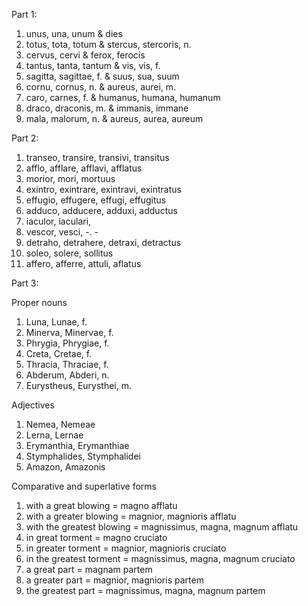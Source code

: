 Part 1:

1. unus, una, unum & dies 
2. totus, tota, totum & stercus, stercoris, n. 
3. cervus, cervi & ferox, ferocis
4. tantus, tanta, tantum & vis, vis, f.
5. sagitta, sagittae, f. & suus, sua, suum
6. cornu, cornus, n. & aureus, aurei, m. 
7. caro, carnes, f. & humanus, humana, humanum 
8. draco, draconis, m. & immanis, immane 
9. mala, malorum, n. & aureus, aurea, aureum 

Part 2: 

1. transeo, transire, transivi, transitus 
2. afflo, afflare, afflavi, afflatus 
3. morior, mori, mortuus
4. exintro, exintrare, exintravi, exintratus 
5. effugio, effugere, effugi, effugitus 
6. adduco, adducere, adduxi, adductus 
7. iaculor, iaculari, 
8. vescor, vesci, -. -
9. detraho, detrahere, detraxi, detractus 
10. soleo, solere, sollitus 
11. affero, afferre, attuli, aflatus 

Part 3:

Proper nouns

1. Luna, Lunae, f.
2. Minerva, Minervae, f.
3. Phrygia, Phrygiae, f.
4. Creta, Cretae, f.
5. Thracia, Thraciae, f.
6. Abderum, Abderi, n.
7. Eurystheus, Eurysthei, m. 

Adjectives

1. Nemea, Nemeae 
2. Lerna, Lernae 
3. Erymanthia, Erymanthiae 
4. Stymphalides, Stymphalidei 
5. Amazon, Amazonis 

Comparative and superlative forms

1. with a great blowing = magno afflatu 
2. with a greater blowing = magnior, magnioris afflatu  
3. with the greatest blowing = magnissimus, magna, magnum afflatu 
4. in great torment = magno cruciato 
5. in greater torment = magnior, magnioris cruciato
6. in the greatest torment = magnissimus, magna, magnum cruciato
7. a great part = magnam partem
8. a greater part = magnior, magnioris partem
9. the greatest part = magnissimus, magna, magnum partem
